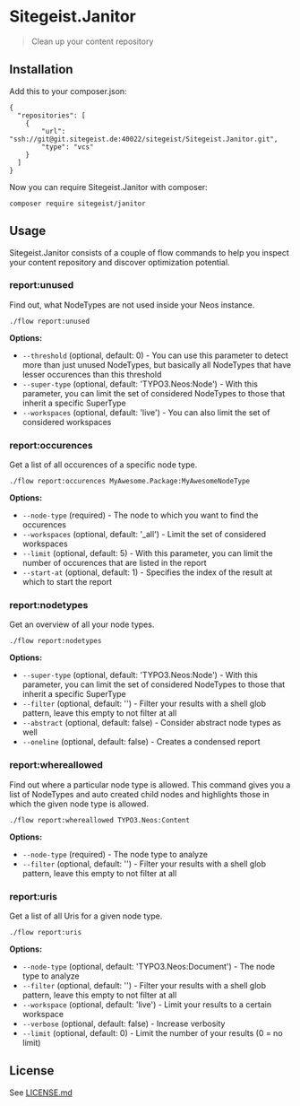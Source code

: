 # Sitegeist.Janitor

> Clean up your content repository

## Installation

Add this to your composer.json:

```
{
  "repositories": [
    {
        "url": "ssh://git@git.sitegeist.de:40022/sitegeist/Sitegeist.Janitor.git",
        "type": "vcs"
    }
  ]
}
```
Now you can require Sitegeist.Janitor with composer:

```
composer require sitegeist/janitor
```

## Usage

Sitegeist.Janitor consists of a couple of flow commands to help you inspect your content repository and discover
optimization potential.

### report:unused

Find out, what NodeTypes are not used inside your Neos instance.

```shell
./flow report:unused
```

**Options:**
* `--threshold` (optional, default: 0) - You can use this parameter to detect more than just unused NodeTypes, but basically all NodeTypes that have lesser occurences than this threshold
* `--super-type` (optional, default: 'TYPO3.Neos:Node') - With this parameter, you can limit the set of considered NodeTypes to those that inherit a specific SuperType
* `--workspaces` (optional, default: 'live') - You can also limit the set of considered workspaces

### report:occurences

Get a list of all occurences of a specific node type.

```shell
./flow report:occurences MyAwesome.Package:MyAwesomeNodeType
```

**Options:**
* `--node-type` (required) - The node to which you want to find the occurences
* `--workspaces` (optional, default: '\_all') - Limit the set of considered workspaces
* `--limit` (optional, default: 5) - With this parameter, you can limit the number of occurences that are listed in the report
* `--start-at` (optional, default: 1) - Specifies the index of the result at which to start the report

### report:nodetypes

Get an overview of all your node types.

```shell
./flow report:nodetypes
```

**Options:**
* `--super-type` (optional, default: 'TYPO3.Neos:Node') - With this parameter, you can limit the set of considered NodeTypes to those that inherit a specific SuperType
* `--filter` (optional, default: '') - Filter your results with a shell glob pattern, leave this empty to not filter at all
* `--abstract` (optional, default: false) - Consider abstract node types as well
* `--oneline` (optional, default: false) - Creates a condensed report

### report:whereallowed

Find out where a particular node type is allowed. This command gives you a list of NodeTypes and auto created child nodes and highlights those in which the given node type is allowed.

```shell
./flow report:whereallowed TYPO3.Neos:Content
```

**Options:**
* `--node-type` (required) - The node type to analyze
* `--filter` (optional, default: '') - Filter your results with a shell glob pattern, leave this empty to not filter at all

### report:uris

Get a list of all Uris for a given node type.

```shell
./flow report:uris
```

**Options:**
* `--node-type` (optional, default: 'TYPO3.Neos:Document') - The node type to analyze
* `--filter` (optional, default: '') - Filter your results with a shell glob pattern, leave this empty to not filter at all
* `--workspace` (optional, default: 'live') - Limit your results to a certain workspace
* `--verbose` (optional, default: false) - Increase verbosity
* `--limit` (optional, default: 0) - Limit the number of your results (0 = no limit)

## License

See [LICENSE.md](./LICENSE.md)
